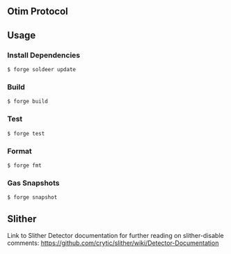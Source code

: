 ## Otim Protocol

## Usage

### Install Dependencies

```shell
$ forge soldeer update
```

### Build

```shell
$ forge build
```

### Test

```shell
$ forge test
```

### Format

```shell
$ forge fmt
```

### Gas Snapshots

```shell
$ forge snapshot
```

## Slither

Link to Slither Detector documentation for further reading on slither-disable comments: https://github.com/crytic/slither/wiki/Detector-Documentation
